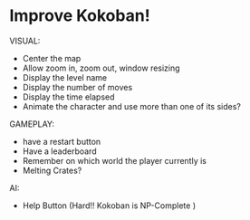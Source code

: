 # Improve Kokoban!

VISUAL:
- Center the map 
- Allow zoom in, zoom out, window resizing
- Display the level name
- Display the number of moves
- Display the time elapsed
- Animate the character and use more than one of its sides?

GAMEPLAY:
- have a restart button
- Have a leaderboard
- Remember on which world the player currently is
- Melting Crates?

AI:
- Help Button (Hard!! Kokoban is NP-Complete )
